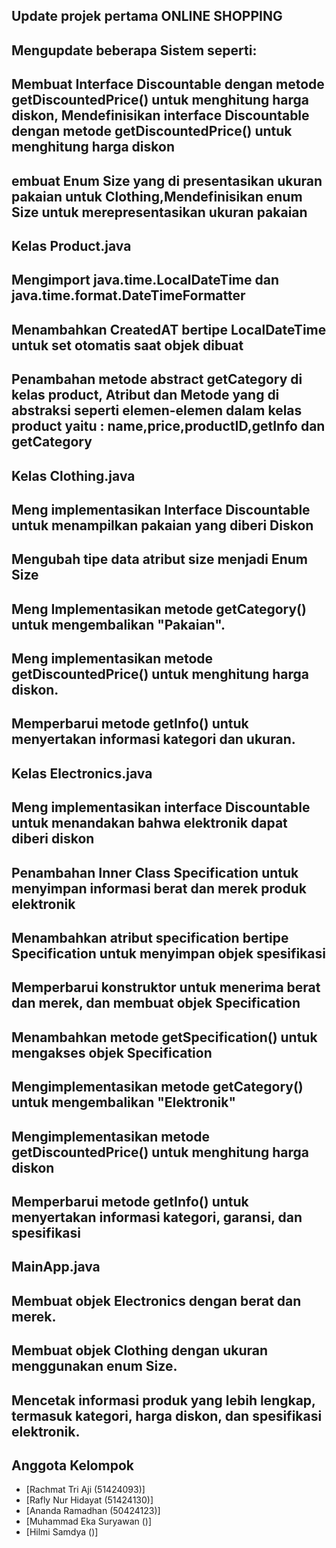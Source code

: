 ## Update projek pertama ONLINE SHOPPING
## Mengupdate beberapa Sistem seperti:

## Membuat Interface Discountable dengan metode getDiscountedPrice() untuk menghitung harga diskon, Mendefinisikan interface Discountable dengan metode getDiscountedPrice() untuk menghitung harga diskon

## embuat Enum Size yang di presentasikan ukuran pakaian untuk Clothing,Mendefinisikan enum Size untuk merepresentasikan ukuran pakaian


## Kelas Product.java
## Mengimport java.time.LocalDateTime dan java.time.format.DateTimeFormatter
## Menambahkan CreatedAT bertipe LocalDateTime untuk set otomatis saat objek dibuat
## Penambahan metode abstract  getCategory di kelas product, Atribut dan Metode yang di abstraksi seperti elemen-elemen dalam kelas product yaitu : name,price,productID,getInfo dan getCategory


## Kelas Clothing.java
## Meng implementasikan Interface Discountable untuk menampilkan pakaian yang diberi Diskon
## Mengubah tipe data atribut size menjadi Enum Size
## Meng Implementasikan metode getCategory() untuk mengembalikan "Pakaian".
## Meng implementasikan metode getDiscountedPrice() untuk menghitung harga diskon.
## Memperbarui metode getInfo() untuk menyertakan informasi kategori dan ukuran.


## Kelas Electronics.java
## Meng implementasikan interface Discountable untuk menandakan bahwa elektronik dapat diberi diskon
## Penambahan Inner Class Specification untuk menyimpan informasi berat dan merek produk elektronik
## Menambahkan atribut specification bertipe Specification untuk menyimpan objek spesifikasi
## Memperbarui konstruktor untuk menerima berat dan merek, dan membuat objek Specification
## Menambahkan metode getSpecification() untuk mengakses objek Specification
## Mengimplementasikan metode getCategory() untuk mengembalikan "Elektronik"
## Mengimplementasikan metode getDiscountedPrice() untuk menghitung harga diskon
## Memperbarui metode getInfo() untuk menyertakan informasi kategori, garansi, dan spesifikasi


## MainApp.java
## Membuat objek Electronics dengan berat dan merek.
## Membuat objek Clothing dengan ukuran menggunakan enum Size.
## Mencetak informasi produk yang lebih lengkap, termasuk kategori, harga diskon, dan spesifikasi elektronik.


## Anggota Kelompok
- [Rachmat Tri Aji (51424093)]
- [Rafly Nur Hidayat (51424130)]
- [Ananda Ramadhan (50424123)]
- [Muhammad Eka Suryawan ()]
- [Hilmi Samdya ()]


